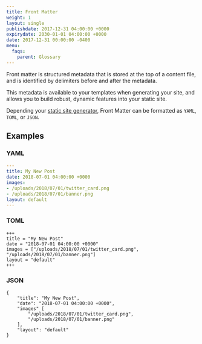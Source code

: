 ```yaml
---
title: Front Matter
weight: 1
layout: single
publishdate: 2017-12-31 04:00:00 +0000
expirydate: 2030-01-01 04:00:00 +0000
date: 2017-12-31 00:00:00 -0400
menu:
  faqs:
    parent: Glossary
---
```

Front matter is structured metadata that is stored at the top of a content file, and is identified by delimiters before and after the metadata.

This metadata is available to your templates when generating your site, and allows you to build robust, dynamic features into your static site.

Depending your [static site generator](/docs/faqs/glossary/static-site-generators/), Front Matter can be formatted as `YAML`, `TOML`, or `JSON`.

## Examples

### YAML
```yaml
---
title: My New Post
date: 2018-07-01 04:00:00 +0000
images:
- /uploads/2018/07/01/twitter_card.png
- /uploads/2018/07/01/banner.png
layout: default
---
```

### TOML
```
+++
title = "My New Post"
date = "2018-07-01 04:00:00 +0000"
images = ["/uploads/2018/07/01/twitter_card.png", "/uploads/2018/07/01/banner.png"]
layout = "default"
+++
```

### JSON
```
{
    "title": "My New Post",
    "date": "2018-07-01 04:00:00 +0000",
    "images" [
        "/uploads/2018/07/01/twitter_card.png",
        "/uploads/2018/07/01/banner.png"
    ],
    "layout": "default"
}
```